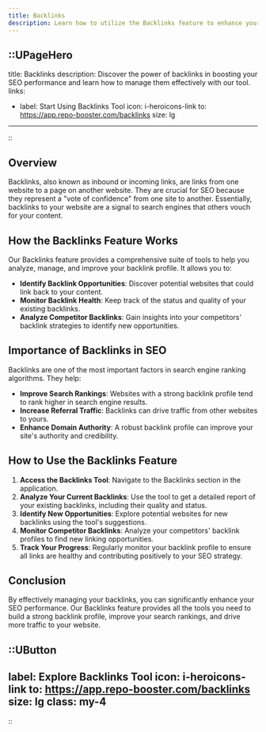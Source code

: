 ```yaml
---
title: Backlinks
description: Learn how to utilize the Backlinks feature to enhance your SEO strategy by building and managing high-quality backlinks.
---
```


::UPageHero
---
title: Backlinks
description: Discover the power of backlinks in boosting your SEO performance and learn how to manage them effectively with our tool.
links:
  - label: Start Using Backlinks Tool
    icon: i-heroicons-link
    to: https://app.repo-booster.com/backlinks
    size: lg
---
::

## Overview

Backlinks, also known as inbound or incoming links, are links from one website to a page on another website. They are crucial for SEO because they represent a "vote of confidence" from one site to another. Essentially, backlinks to your website are a signal to search engines that others vouch for your content.

## How the Backlinks Feature Works

Our Backlinks feature provides a comprehensive suite of tools to help you analyze, manage, and improve your backlink profile. It allows you to:

- **Identify Backlink Opportunities**: Discover potential websites that could link back to your content.
- **Monitor Backlink Health**: Keep track of the status and quality of your existing backlinks.
- **Analyze Competitor Backlinks**: Gain insights into your competitors' backlink strategies to identify new opportunities.

## Importance of Backlinks in SEO

Backlinks are one of the most important factors in search engine ranking algorithms. They help:

- **Improve Search Rankings**: Websites with a strong backlink profile tend to rank higher in search engine results.
- **Increase Referral Traffic**: Backlinks can drive traffic from other websites to yours.
- **Enhance Domain Authority**: A robust backlink profile can improve your site's authority and credibility.

## How to Use the Backlinks Feature

1. **Access the Backlinks Tool**: Navigate to the Backlinks section in the application.
2. **Analyze Your Current Backlinks**: Use the tool to get a detailed report of your existing backlinks, including their quality and status.
3. **Identify New Opportunities**: Explore potential websites for new backlinks using the tool's suggestions.
4. **Monitor Competitor Backlinks**: Analyze your competitors' backlink profiles to find new linking opportunities.
5. **Track Your Progress**: Regularly monitor your backlink profile to ensure all links are healthy and contributing positively to your SEO strategy.

## Conclusion

By effectively managing your backlinks, you can significantly enhance your SEO performance. Our Backlinks feature provides all the tools you need to build a strong backlink profile, improve your search rankings, and drive more traffic to your website.

::UButton
---
label: Explore Backlinks Tool
icon: i-heroicons-link
to: https://app.repo-booster.com/backlinks
size: lg
class: my-4
---
::

